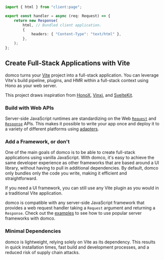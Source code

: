```ts {1,5}
import { html } from "client:page";

export const handler = async (req: Request) => {
	return new Response(
		html, // Bundled client application.
		{
			headers: { "Content-Type": "text/html" },
		},
	);
};
```

## Create Full-Stack Applications with Vite

domco turns your [Vite](https://vitejs.dev) project into a full-stack application. You can leverage Vite's build pipeline, plugins, and HMR within a full-stack context using Hono as your web server.

This project draws inspiration from [HonoX](https://github.com/honojs/honox), [Vinxi](https://vinxi.vercel.app/), and [SvelteKit](https://kit.svelte.dev).

### Build with Web APIs

Server-side JavaScript runtimes are standardizing on the Web [`Request`](https://developer.mozilla.org/en-US/docs/Web/API/Request) and [`Response`](https://developer.mozilla.org/en-US/docs/Web/API/Response) APIs. This makes it possible to write your app once and deploy it to a variety of different platforms using [adapters](/deploy#adapters).

### Add a Framework, or don't

One of the main goals of domco is to be able to create full-stack applications using vanilla JavaScript. With domco, it's easy to achieve the same developer experience as other frameworks that are based around a UI library, without having to pull in additional dependencies. By default, domco only bundles only the code you write, making it efficient and straightforward.

If you need a UI framework, you can still use any Vite plugin as you would in a traditional Vite application.

domco is compatible with any server-side JavaScript framework that provides a web request handler taking a `Request` argument and returning a `Response`. Check out the [examples](/examples) to see how to use popular server frameworks with domco.

### Minimal Dependencies

domco is lightweight, relying solely on Vite as its dependency. This results in quick installation times, fast build and development processes, and a reduced risk of supply chain attacks.
